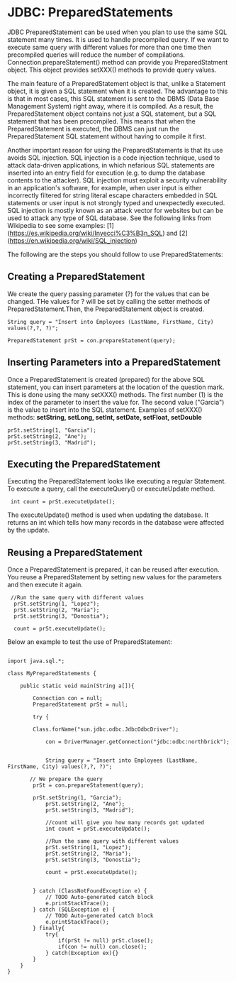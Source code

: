 # JDBC: PreparedStatements


JDBC PreparedStatement can be used when you plan to use the same SQL statement many times. It is used to handle precompiled query. If we want to execute same query with different values for more than one time then precompiled queries will reduce the number of compilations. Connection.prepareStatement() method can provide you PreparedStatment object. This object provides setXXX() methods to provide query values. 

The main feature of a PreparedStatement object is that, unlike a Statement object, it is given a SQL statement when it is created. The advantage to this is that in most cases, this SQL statement is sent to the DBMS (Data Base Management System) right away, where it is compiled. As a result, the PreparedStatement object contains not just a SQL statement, but a SQL statement that has been precompiled. This means that when the PreparedStatement is executed, the DBMS can just run the PreparedStatement SQL statement without having to compile it first.

Another important reason for using the PreparedStatements is that its use avoids SQL injection. SQL injection is a code injection technique, used to attack data-driven applications, in which nefarious SQL statements are inserted into an entry field for execution (e.g. to dump the database contents to the attacker). SQL injection must exploit a security vulnerability in an application's software, for example, when user input is either incorrectly filtered for string literal escape characters embedded in SQL statements or user input is not strongly typed and unexpectedly executed. SQL injection is mostly known as an attack vector for websites but can be used to attack any type of SQL database. See the following links from Wikipedia to see some examples:  [1] (https://es.wikipedia.org/wiki/Inyecci%C3%B3n_SQL) and [2] (https://en.wikipedia.org/wiki/SQL_injection)


The following are the steps you should follow to use PreparedStatements:

## Creating a PreparedStatement
We create the query passing parameter (?) for the values that can be changed. THe values for ? will be set by calling the setter methods of PreparedStatement.Then, the PreparedStatement object is created. 

```
String query = "Insert into Employees (LastName, FirstName, City) values(?,?, ?)";

PreparedStatement prSt = con.prepareStatement(query);

```

## Inserting Parameters into a PreparedStatement
Once a PreparedStatement is created (prepared) for the above SQL statement, you can insert parameters at the location of the question mark. This is done using the many setXXX() methods. The first number (1) is the index of the parameter to insert the value for. The second value ("Garcia") is the value to insert into the SQL statement.
Examples of setXXX() methods: **setString, setLong, setInt, setDate, setFloat, setDouble**

```
prSt.setString(1, "Garcia");
prSt.setString(2, "Ane");
prSt.setString(3, "Madrid");
```
## Executing the PreparedStatement
Executing the PreparedStatement looks like executing a regular Statement. To execute a query, call the executeQuery() or executeUpdate method. 

```
 int count = prSt.executeUpdate();
 ```
The executeUpdate() method is used when updating the database. It returns an int which tells how many records in the database were affected by the update.

## Reusing a PreparedStatement
Once a PreparedStatement is prepared, it can be reused after execution. You reuse a PreparedStatement by setting new values for the parameters and then execute it again. 

```
 //Run the same query with different values
  prSt.setString(1, "Lopez");
  prSt.setString(2, "Maria");
  prSt.setString(3, "Donostia");
			
  count = prSt.executeUpdate();
  ```
	  
Below an example to test the use of PreparedStatement:

```
 
import java.sql.*;

class MyPreparedStatements {
 
    public static void main(String a[]){
         
        Connection con = null;
        PreparedStatement prSt = null;
		
        try {
		    
	    Class.forName("sun.jdbc.odbc.JdbcOdbcDriver");
        
            con = DriverManager.getConnection("jdbc:odbc:northbrick");
            
            
            String query = "Insert into Employees (LastName, FirstName, City) values(?,?, ?)";
            
	   // We prepare the query
	    prSt = con.prepareStatement(query);
			
	    prSt.setString(1, "Garcia");
            prSt.setString(2, "Ane");
            prSt.setString(3, "Madrid");
            
            //count will give you how many records got updated
            int count = prSt.executeUpdate();
            
            //Run the same query with different values
            prSt.setString(1, "Lopez");
            prSt.setString(2, "Maria");
            prSt.setString(3, "Donostia");
			
            count = prSt.executeUpdate();
            
            
        } catch (ClassNotFoundException e) {
            // TODO Auto-generated catch block
            e.printStackTrace();
        } catch (SQLException e) {
            // TODO Auto-generated catch block
            e.printStackTrace();
        } finally{
            try{
                if(prSt != null) prSt.close();
                if(con != null) con.close();
            } catch(Exception ex){}
        }
    }
}
```
